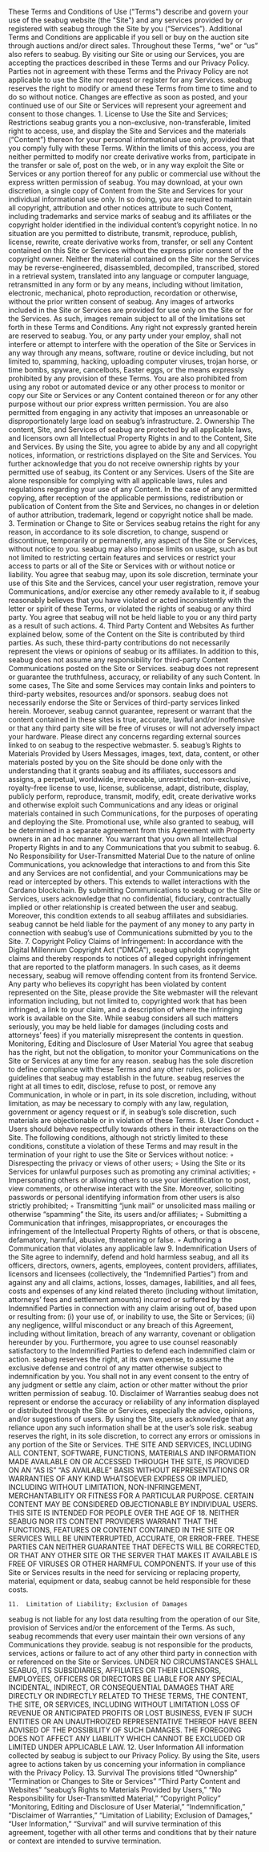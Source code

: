 These Terms and Conditions of Use ("Terms") describe and govern your use of the seabug website (the "Site") and any services provided by or registered with seabug through the Site by you (“Services”). Additional Terms and Conditions are applicable if you sell or buy on the auction site through auctions and/or direct sales. Throughout these Terms, “we” or “us” also refers to seabug. By visiting our Site or using our Services, you are accepting the practices described in these Terms and our Privacy Policy. Parties not in agreement with these Terms and the Privacy Policy are not applicable to use the Site nor request or register for any Services. seabug reserves the right to modify or amend these Terms from time to time and to do so without notice. Changes are effective as soon as posted, and your continued use of our Site or Services will represent your agreement and consent to those changes.
    1. License to Use the Site and Services; Restrictions
seabug grants you a non-exclusive, non-transferable, limited right to access, use, and display the Site and Services and the materials (“Content”) thereon for your personal informational use only, provided that you comply fully with these Terms. Within the limits of this access, you are neither permitted to modify nor create derivative works from, participate in the transfer or sale of, post on the web, or in any way exploit the Site or Services or any portion thereof for any public or commercial use without the express written permission of seabug. You may download,  at your own discretion, a single copy of Content from the Site and Services for your individual informational use only. In so doing, you are required to maintain all copyright, attribution and other notices attribute to such Content, including trademarks and service marks of seabug and its affiliates or the copyright holder identified in the individual content’s copyright notice. In no situation are you permitted to distribute, transmit, reproduce, publish, license, rewrite, create derivative works from, transfer, or sell any Content contained on this Site or Services without the express prior consent of the copyright owner. Neither the material contained on the Site nor the Services may be reverse-engineered, disassembled, decompiled, transcribed, stored in a retrieval system, translated into any language or computer language, retransmitted in any form or by any means, including without limitation, electronic, mechanical, photo reproduction, recordation or otherwise, without the prior written consent of seabug. Any images of artworks included in the Site or Services are provided for use only on the Site or for the Services. As such, images remain subject to all of the limitations set forth in these Terms and Conditions. Any right not expressly granted herein are reserved to seabug.
You, or any party under your employ, shall not interfere or attempt to interfere with the operation of the Site or Services in any way through any means, software, routine or device including, but not limited to, spamming, hacking, uploading computer viruses, trojan horse, or time bombs, spyware, cancelbots, Easter eggs, or the means expressly prohibited by any provision of these Terms. You are also prohibited from using any robot or automated device or any other process to monitor or copy our Site or Services or any Content contained thereon or for any other purpose without our prior express written permission. You are also permitted from engaging in any activity that imposes an unreasonable or disproportionately large load on seabug’s infrastructure.
    2. Ownership
The content, Site, and Services of seabug are protected by all applicable laws, and licensors own all Intellectual Property Rights in and to the Content, Site and Services. By using the Site, you agree to abide by any and all copyright notices, information, or restrictions displayed on the Site and Services.
You further acknowledge that you do not receive ownership rights by your permitted use of seabug, its Content or any Services. Users of the Site are alone responsible for complying with all applicable laws, rules and regulations regarding your use of any Content. In the case of any permitted copying, after reception of the applicable permissions, redistribution or publication of Content from the Site and Services, no changes in or deletion of author attribution, trademark, legend or copyright notice shall be made.
    3. Termination or Change to Site or Services
seabug retains the right for any reason, in accordance to its sole discretion, to change, suspend or discontinue, temporarily or permanently, any aspect of the Site or Services, without notice to you. seabug may also impose limits on usage, such as but not limited to restricting certain features and services or restrict your access to parts or all of the Site or Services with or without notice or liability. You agree that seabug may, upon its sole discretion, terminate your use of this Site and the Services, cancel your user registration, remove your Communications, and/or exercise any other remedy available to it, if seabug reasonably believes that you have violated or acted inconsistently with the letter or spirit of these Terms, or violated the rights of seabug or any third party. You agree that seabug will not be held liable to you or any third party as a result of such actions.
    4. Third Party Content and Websites
As further explained below, some of the Content on the Site is contributed by third parties. As such, these third-party contributions do not necessarily represent the views or opinions of seabug or its affiliates. In addition to this, seabug does not assume any responsibility for third-party Content Communications posted on the Site or Services. seabug does not represent or guarantee the truthfulness, accuracy, or reliability of any such Content.
In some cases, The Site and some Services may contain links and pointers to third-party websites, resources and/or sponsors. seabug does not necessarily endorse the Site or Services of third-party services linked herein. Moroever, seabug cannot guarantee, represent or warrant that the content contained in these sites is true, accurate, lawful and/or inoffensive or that any third party site will be free of viruses or will not adversely impact your hardware. Please direct any concerns regarding external sources linked to on seabug to the respective webmaster.
    5. seabug’s Rights to Materials Provided by Users
Messages, images, text, data, content, or other materials posted by you on the Site should be done only with the understanding that it grants seabug and its affiliates, successors and assigns, a perpetual, worldwide, irrevocable, unrestricted, non-exclusive, royalty-free license to use, license, sublicense, adapt, distribute, display, publicly perform, reproduce, transmit, modify, edit, create derivative works and otherwise exploit such Communications and any ideas or original materials contained in such Communications, for the purposes of operating and deploying the Site. Promotional use, while also granted to seabug, will be determined in a separate agreement from this Agreement with Property owners in an ad hoc manner. You warrant that you own all Intellectual Property Rights in and to any Communications that you submit to seabug.
    6. No Responsibility for User-Transmitted Material
Due to the nature of online Communications, you acknowledge that interactions to and from this Site and any Services are not confidential, and your Communications may be read or intercepted by others. This extends to wallet interactions with the Cardano blockchain. By submitting Communications to seabug or the Site or Services, users acknowledge that no confidential, fiduciary, contractually implied or other relationship is created between the user and seabug. Moreover, this condition extends to all seabug affiliates and subsidiaries. seabug cannot be held liable for the payment of any money to any party in connection with seabug’s use of Communications submitted by you to the Site.
    7. Copyright Policy
Claims of Infringement:
In accordance with the Digital Millennium Copyright Act ("DMCA"), seabug upholds copyright claims and thereby responds to notices of alleged copyright infringement that are reported to the platform managers. In such cases, as it deems necessary, seabug will remove offending content from its frontend Service. Any party who believes its copyright has been violated by content represented on the Site, please provide the Site webmaster will the relevant information including, but not limited to, copyrighted work that has been infringed, a link to your claim, and a description of where the infringing work is available on the Site.
While seabug considers all such matters seriously, you may be held liable for damages (including costs and attorneys’ fees) if you materially misrepresent the contents in question.
Monitoring, Editing and Disclosure of User Material
You agree that seabug has the right, but not the obligation, to monitor your Communications on the Site or Services at any time for any reason. seabug has the sole discretion to define compliance with these Terms and any other rules, policies or guidelines that seabug may establish in the future. seabug reserves the right at all times to edit, disclose, refuse to post, or remove any Communication, in whole or in part, in its sole discretion, including, without limitation, as may be necessary to comply with any law, regulation, government or agency request or if, in seabug’s sole discretion, such materials are objectionable or in violation of these Terms.
    8. User Conduct
        ◦ Users should behave respectfully towards others in their interactions on the Site. The following conditions, although not strictly limited to these conditions, constitute a violation of these Terms and may result in the termination of your right to use the Site or Services without notice:
        ◦ Disrespecting the privacy or views of other users;
        ◦ Using the Site or its Services for unlawful purposes such as promoting any criminal activities;
        ◦ Impersonating others or allowing others to use your identification to post, view comments, or otherwise interact with the Site. Moreover, soliciting passwords or personal identifying information from other users is also strictly prohibited;
        ◦ Transmitting “junk mail” or unsolicited mass mailing or otherwise “spamming” the Site, its users and/or affiliates;
        ◦ Submitting a Communication that infringes, misappropriates, or encourages the infringement of the Intellectual Property Rights of others, or that is obscene, defamatory, harmful, abusive, threatening or false.
        ◦ Authoring a Communication that violates any applicable law
    9. Indemnification
Users of the Site agree to indemnify, defend and hold harmless seabug, and all its officers, directors, owners, agents, employees, content providers, affiliates, licensors and licensees (collectively, the “Indemnified Parties”) from and against any and all claims, actions, losses, damages, liabilities, and all fees, costs and expenses of any kind related thereto (including without limitation, attorneys’ fees and settlement amounts) incurred or suffered by the Indemnified Parties in connection with any claim arising out of, based upon or resulting from: (i) your use of, or inability to use, the Site or Services; (ii) any negligence, willful misconduct or any breach of this Agreement, including without limitation, breach of any warranty, covenant or obligation hereunder by you. Furthermore, you agree to use counsel reasonably satisfactory to the Indemnified Parties to defend each indemnified claim or action. seabug reserves the right, at its own expense, to assume the exclusive defense and control of any matter otherwise subject to indemnification by you. You shall not in any event consent to the entry of any judgment or settle any claim, action or other matter without the prior written permission of seabug.
    10. Disclaimer of Warranties
seabug does not represent or endorse the accuracy or reliability of any information displayed or distributed through the Site or Services, especially the advice, opinions, and/or suggestions of users. By using the Site, users acknowledge that any reliance upon any such information shall be at the user’s sole risk. seabug reserves the right, in its sole discretion, to correct any errors or omissions in any portion of the Site or Services.
THE SITE AND SERVICES, INCLUDING ALL CONTENT, SOFTWARE, FUNCTIONS, MATERIALS AND INFORMATION MADE AVAILABLE ON OR ACCESSED THROUGH THE SITE, IS PROVIDED ON AN “AS IS” “AS AVAILABLE” BASIS WITHOUT REPRESENTATIONS OR WARRANTIES OF ANY KIND WHATSOEVER EXPRESS OR IMPLIED, INCLUDING WITHOUT LIMITATION, NON-INFRINGEMENT, MERCHANTABILITY OR FITNESS FOR A PARTICULAR PURPOSE.
CERTAIN CONTENT MAY BE CONSIDERED OBJECTIONABLE BY INDIVIDUAL USERS. THIS SITE IS INTENDED FOR PEOPLE OVER THE AGE OF 18.
NEITHER SEABUG NOR ITS CONTENT PROVIDERS WARRANT THAT THE FUNCTIONS, FEATURES OR CONTENT CONTAINED IN THE SITE OR SERVICES WILL BE UNINTERRUPTED, ACCURATE, OR ERROR-FREE. THESE PARTIES CAN NEITHER GUARANTEE THAT DEFECTS WILL BE CORRECTED, OR THAT ANY OTHER SITE OR THE SERVER THAT MAKES IT AVAILABLE IS FREE OF VIRUSES OR OTHER HARMFUL COMPONENTS. If your use of this Site or Services results in the need for servicing or replacing property, material, equipment or data, seabug cannot be held responsible for these costs.

    11.  Limitation of Liability; Exclusion of Damages
seabug is not liable for any lost data resulting from the operation of our Site, provision of Services and/or the enforcement of the Terms. As such, seabug recommends that every user maintain their own versions of any Communications they provide. seabug is not responsible for the products, services, actions or failure to act of any other third party in connection with or referenced on the Site or Services.
UNDER NO CIRCUMSTANCES SHALL SEABUG, ITS SUBSIDIARIES, AFFILIATES OR THEIR LICENSORS, EMPLOYEES, OFFICERS OR DIRECTORS BE LIABLE FOR ANY SPECIAL, INCIDENTAL, INDIRECT, OR CONSEQUENTIAL DAMAGES THAT ARE DIRECTLY OR INDIRECTLY RELATED TO THESE TERMS, THE CONTENT, THE SITE, OR SERVICES, INCLUDING WITHOUT LIMITATION LOSS OF REVENUE OR ANTICIPATED PROFITS OR LOST BUSINESS, EVEN IF SUCH ENTITIES OR AN UNAUTHROIZED REPRESENTATIVE THEREOF HAVE BEEN ADVISED OF THE POSSIBILITY OF SUCH DAMAGES.
THE FOREGOING DOES NOT AFFECT ANY LIABILITY WHICH CANNOT BE EXCLUDED OR LIMITED UNDER APPLICABLE LAW.
    12. User Information
All information collected by seabug is subject to our Privacy Policy. By using the Site, users agree to actions taken by us concerning your information in compliance with the Privacy Policy.
    13.  Survival
The provisions titled “Ownership” “Termination or Changes to Site or Services” “Third Party Content and Websites” “seabug’s Rights to Materials Provided by Users,” “No Responsibility for User-Transmitted Material,” “Copyright Policy” “Monitoring, Editing and Disclosure of User Material,” “Indemnification,” “Disclaimer of Warranties,” “Limitation of Liability; Exclusion of Damages,” “User Information,” “Survival” and will survive termination of this agreement, together with all other terms and conditions that by their nature or context are intended to survive termination.


